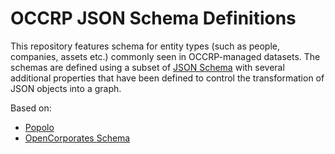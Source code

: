 # OCCRP JSON Schema Definitions

This repository features schema for entity types (such as people, companies,
assets etc.) commonly seen in OCCRP-managed datasets. The schemas are defined
using a subset of [JSON Schema](http://json-schema.org/) with several
additional properties that have been defined to control the transformation of
JSON objects into a graph.

Based on:

* [Popolo](https://github.com/popolo-project/popolo-spec)
* [OpenCorporates Schema](https://github.com/openc/openc-schema)
